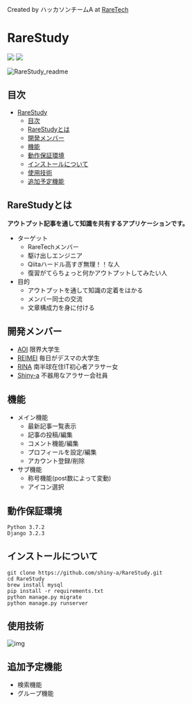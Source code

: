 Created by ハッカソンチームA  at  [RareTech](https://raretech.site/)

# RareStudy
![](https://img.shields.io/badge/Python-3.7.2-blue) ![](https://img.shields.io/badge/Django-3.2.3-orange)

![RareStudy_readme](https://user-images.githubusercontent.com/84213832/122702029-e8a2b400-d291-11eb-9cf8-0e9301c41bc5.gif)


## 目次

- [RareStudy](#rarestudy)
  - [目次](#目次)
  - [RareStudyとは](#rarestudyとは)
  - [開発メンバー](#開発メンバー)
  - [機能](#機能)
  - [動作保証環境](#動作保証環境)
  - [インストールについて](#インストールについて)
  - [使用技術](#使用技術)
  - [追加予定機能](#追加予定機能)

## RareStudyとは
**アウトプット記事を通して知識を共有するアプリケーションです。**
* ターゲット
    *   RareTechメンバー
    *   駆け出しエンジニア
    *   Qiitaハードル高すぎ無理！！な人
    *   復習がてらちょっと何かアウトプットしてみたい人
* 目的
    *   アウトプットを通して知識の定着をはかる
    *   メンバー同士の交流
    *   文章構成力を身に付ける

## 開発メンバー
- [AOI](https://github.com/orang-0840)  限界大学生
- [REIMEI](https://github.com/Reimei1213)   毎日がデスマの大学生
- [RINA](https://github.com/Rinasham)   南半球在住IT初心者アラサー女
- [Shiny-a](https://github.com/shiny-a) 不器用なアラサー会社員

## 機能
*   メイン機能
    *   最新記事一覧表示
    *   記事の投稿/編集
    *   コメント機能/編集
    *   プロフィールを設定/編集
    *   アカウント登録/削除
*   サブ機能
    *   称号機能(post数によって変動)
    *   アイコン選択

## 動作保証環境
```
Python 3.7.2
Django 3.2.3
```

## インストールについて
```
git clone https://github.com/shiny-a/RareStudy.git
cd RareStudy
brew install mysql
pip install -r requirements.txt
python manage.py migrate
python manage.py runserver
```
## 使用技術
![img](https://user-images.githubusercontent.com/84213832/122710005-ba79a000-d2a2-11eb-84f6-b5c5a2ca380b.JPG)



## 追加予定機能
- 検索機能
- グループ機能